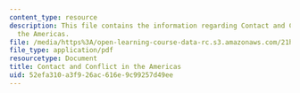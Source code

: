 ```yaml
---
content_type: resource
description: This file contains the information regarding Contact and Conflict in
  the Americas.
file: /media/https%3A/open-learning-course-data-rc.s3.amazonaws.com/21h-009-the-world-1400-present-spring-2014/52efa310a3f926ac616e9c99257d49ee_MIT21H_009S14_Lec_7.pdf
file_type: application/pdf
resourcetype: Document
title: Contact and Conflict in the Americas
uid: 52efa310-a3f9-26ac-616e-9c99257d49ee
---
```

